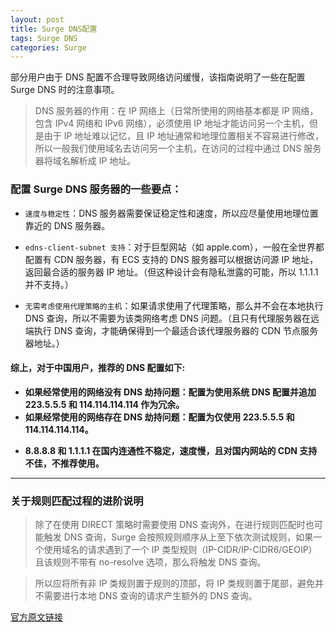 ```yaml
---
layout: post
title: Surge DNS配置
tags: Surge DNS
categories: Surge
---
```


部分用户由于 DNS 配置不合理导致网络访问缓慢，该指南说明了一些在配置 Surge DNS 时的注意事项。

>DNS 服务器的作用：在 IP 网络上（日常所使用的网络基本都是 IP 网络，包含 IPv4 网络和 IPv6 网络），必须使用 IP 地址才能访问另一个主机，但是由于 IP 地址难以记忆，且 IP 地址通常和地理位置相关不容易进行修改，所以一般我们使用域名去访问另一个主机，在访问的过程中通过 DNS 服务器将域名解析成 IP 地址。

### 配置 Surge DNS 服务器的一些要点：

* `速度与稳定性`：DNS 服务器需要保证稳定性和速度，所以应尽量使用地理位置靠近的 DNS 服务器。

*  `edns-client-subnet 支持`：对于巨型网站（如 apple.com），一般在全世界都配置有 CDN 服务器，有 ECS 支持的 DNS 服务器可以根据访问源 IP 地址，返回最合适的服务器 IP 地址。（但这种设计会有隐私泄露的可能，所以 1.1.1.1 并不支持。）

* `无需考虑使用代理策略的主机`：如果请求使用了代理策略，那么并不会在本地执行 DNS 查询，所以不需要为该类网络考虑 DNS 问题。（且只有代理服务器在远端执行 DNS 查询，才能确保得到一个最适合该代理服务器的 CDN 节点服务器地址。）

####  综上，对于中国用户，推荐的 DNS 配置如下:

+ **如果经常使用的网络没有 DNS 劫持问题：配置为使用系统 DNS 配置并追加 223.5.5.5 和 114.114.114.114 作为冗余。**
+ **如果经常使用的网络存在 DNS 劫持问题：配置为仅使用 223.5.5.5 和 114.114.114.114。**

* **8.8.8.8 和 1.1.1.1 在国内连通性不稳定，速度慢，且对国内网站的 CDN 支持不佳，不推荐使用。**

------

### 关于规则匹配过程的进阶说明

> 除了在使用 DIRECT 策略时需要使用 DNS 查询外，在进行规则匹配时也可能触发 DNS 查询，Surge 会按照规则顺序从上至下依次测试规则，如果一个使用域名的请求遇到了一个 IP 类型规则（IP-CIDR/IP-CIDR6/GEOIP）且该规则不带有 no-resolve 选项，那么将触发 DNS 查询。

> 所以应将所有非 IP 类规则置于规则的顶部，将 IP 类规则置于尾部，避免并不需要进行本地 DNS 查询的请求产生额外的 DNS 查询。





[官方原文链接](https://nssurge.zendesk.com/hc/zh-cn/articles/360011927114-DNS-%E9%85%8D%E7%BD%AE%E6%8C%87%E5%8D%97)